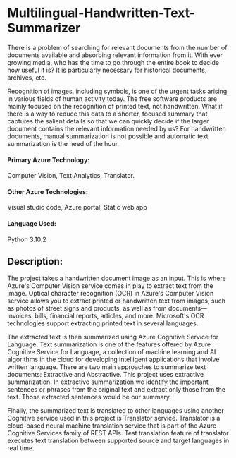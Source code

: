 # Multilingual-Handwritten-Text-Summarizer
There is a problem of searching for relevant documents from the number of documents available and absorbing relevant information from it. With ever growing media, who has the time to go through the entire book to decide how useful it is? It is particularly necessary for historical documents, archives, etc.

Recognition of images, including symbols, is one of the urgent tasks arising in various fields of human activity today. The free software products are mainly focused on the recognition of printed text, not handwritten. 
What if there is a way to reduce this data to a shorter, focused summary that captures the salient details so that we can quickly decide if the larger document contains the relevant information needed by us? 
For handwritten documents, manual summarization is not possible and automatic text summarization is the need of the hour.

#### Primary Azure Technology:
Computer Vision, Text Analytics, Translator.
#### Other Azure Technologies: 
Visual studio code, Azure portal, Static web app
#### Language Used:  
Python 3.10.2


## Description: 
The project takes a handwritten document image as an input. This is where Azure's Computer Vision service comes in play to extract text from the image. Optical character recognition (OCR) in Azure's Computer Vision service allows you to extract printed or handwritten text from images, such as photos of street signs and products, as well as from documents—invoices, bills, financial reports, articles, and more. Microsoft's OCR technologies support extracting printed text in several languages.

The extracted text is then summarized using Azure Cognitive Service for Language. Text summarization is one of the features offered by Azure Cognitive Service for Language, a collection of machine learning and AI algorithms in the cloud for developing intelligent applications that involve written language. There are two main approaches to summarize text documents: Extractive and Abstractive. This project uses extractive summarization. In extractive summarization we identify the important sentences or phrases from the original text and extract only those from the text. Those extracted sentences would be our summary. 

Finally, the summarized text is translated to other languages using another Cognitive service used in this project is Translator service. Translator is a cloud-based neural machine translation service that is part of the Azure Cognitive Services family of REST APIs. Test translation feature of translator executes text translation between supported source and target languages in real time.

